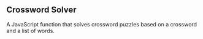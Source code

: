 ## Crossword Solver

A JavaScript function that solves crossword puzzles based on a crossword and a list of words.

